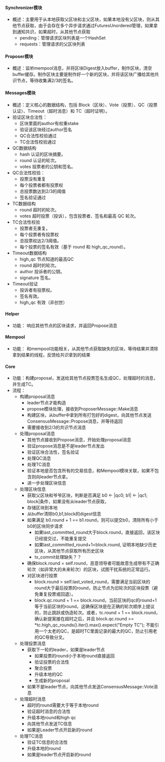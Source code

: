 #### Synchronizer模块
- 概述：主要用于从本地获取父区块和主父区块，如果本地没有父区块，则从其他节点获取，由于会存在多个异步请求通过FuturesUnordered管理，如果拿到通知共识，如果超时，从其他节点获取
  - pending：管理请求区块列表是一个HashSet
  - requests：管理请求的父区块列表
#### Proposer模块
- 概述：监听mempool消息，并将区块Digest放入buffer，制作区块，清空buffer缓存。制作区块主要是制作好一个新的区块，并将该区块广播给其他共识节点，等待收集满2/3的签名。
#### Messages模块
- 概述：定义核心的数据结构，包括 Block（区块）、Vote（投票）、QC（投票认证）、Timeout（超时消息）和 TC（超时证明）。
- 验证区块合法性：
  - 区块里面的author有权重stake
  - 验证该区块经过author签名
  - QC合法性校验通过
  - TC合法性校验通过
- QC数据结构
  - hash 认证的区块摘要。
  - round 认证的轮次。
  - votes 投票者的公钥和签名。
- QC合法性校验：
  - 投票没有重复
  - 每个投票者都有投票权
  - 总投票数达到2/3的阈值
  - 签名验证通过
- TC数据结构
  - round 超时的轮次。
  - votes 超时投票（投诉），包含投票者、签名和最高 QC 轮次。
- TC合法性校验
  -  投票者无重复。
  -  每个投票者有投票权
  -  总投票权达2/3阈值。
  -  每个投票的签名有效（基于 round 和 high_qc_round）。
- Timeout数据结构
  - high_qc 节点知道的最高QC  
  - round 超时的轮次。
  - author 投诉者的公钥。
  - signature 签名。
- Timeout验证
  - 投诉者有投票权。
  - 签名有效。
  - high_qc 有效（非创世）
#### Helper
- 功能： 响应其他节点的区块请求，并返回Propose消息
#### Mempool
- 功能： 和mempool功能相关，从其他节点获取缺失的区块，等待结果并清除拿到结果的线程，反馈给共识拿到的结果
#### Core
- 功能：构建proposal，发送给其他节点投票签名生成QC，处理超时的消息，并生成TC。
- 流程：
  - 构建proposal消息
    - leader节点才能构造
    - propose模块处理，接收到ProposerMessage::Make消息
    - 构建区块，从buffer中拿到所有打包好的digest，向其他节点发送ConsensusMessage::Propose消息，并等待返回
    - 需要接收到2/3的共识节点消息
  - 处理proposal消息
    - 其他节点接收到Propose消息，开始处理proposal消息
    - 验证propose消息是不是leader节点发出
    - 验证区块合法性，签名验证
    - 处理QC消息
    - 处理TC消息
    - 验证本地是否包含所有的交易信息，和Mempool模块关联，如果不包含则向leader节点拿。
    - 进一步处理区块信息
  - 处理区块信息
    - 获取父区块和爷爷区块，判断是否满足 b0 <- |qc0; b1| <- |qc1; block|条件，如果没有从leader节点获取，
    - 存储区块到本地
    - 从buffer清除b0,b1,block的digest信息
    - 如果满足 b0.round + 1 == b1.round，则可以提交b0，清除所有小于b0的区块同步请求
      - 如果last_committed_round大于block.round，直接返回，该区块已经提交过，不能重复提交
      - 如果last_committed_round+1<block.round, 证明本地缺少历史区块，从其他节点获取所有历史区块
      - tx_commit处理缺失？？
    - 确保block.round = self.round，恶意领导者可能故意生成带有不正确轮次（如非常大的未来轮次）的区块，试图干扰系统的正常运行。
    - 对区块进行投票
      - block.round > self.last_voted_round，需要满足当前区块的round大于最后投票的round，防止节点为旧轮次的区块投票（避免重复投票或回退）。
      - block.qc.round + 1 == block.round，当前区块的qc的round+1等于当前区块的round，这确保区块是在正确的轮次顺序上提议的，防止跳跃或伪造轮次。或者，tc.round + 1 == block.round，确认新提案接在超时之后，并且 block.qc.round >= *tc.high_qc_rounds().iter().max().expect("Empty TC"); 不能引用一个太老的QC，是超时TC里面记录的最大的QC，防止引用老的QC导致分叉。
  - 处理投票消息
    - 获取下一轮的leader，如果是leader节点
      - 如果投票的round小于本地round直接返回
      - 验证投票的合法性
      - 聚合投票
      - 升级本地的QC
      - 生成新的proposal
    - 如果不是leader节点，向其他节点发送ConsensusMessage::Vote消息
  - 处理超时消息
    - 超时的round需要大于等于本地round
    - 验证超时消息的合法性
    - 升级本地round和high qc
    - 向其他节点发送TC信息
    - 如果是Leader节点开启新的round
  - 处理TC消息
    - 验证TC信息的合法性
    - 升级本地的round
    - 如果是leader节点开启新的round

